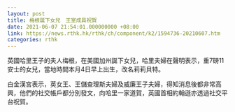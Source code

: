 ```yaml
---
layout: post
title: 梅根誕下女兒　王室成員祝賀
date: 2021-06-07 21:54:01.000000000 +08:00
link: https://news.rthk.hk/rthk/ch/component/k2/1594736-20210607.htm
categories: rthk
---
```


英國哈里王子的夫人梅根，在美國加州誕下女兒，哈里夫婦在聲明表示，重7磅11安士的女兒，當地時間本月4日早上出生，改名莉莉貝特。

白金漢宮表示，英女王、王儲查理斯夫婦及威廉王子夫婦，得知消息後都非常高興，他們的社交帳戶都分別發文，向哈里一家道賀，英國首相約翰遜亦透過社交平台祝賀。
